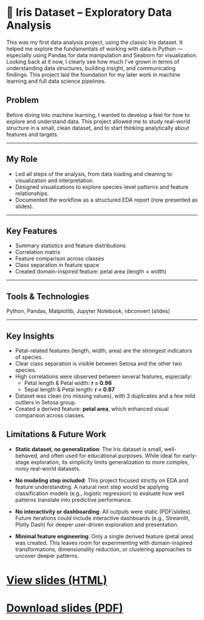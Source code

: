 
# 🌸  Iris Dataset – Exploratory Data Analysis

This was my first data analysis project, using the classic Iris dataset. It helped me explore the fundamentals of working with data in Python — especially using Pandas for data manipulation and Seaborn for visualization. Looking back at it now, I clearly see how much I’ve grown in terms of understanding data structures, building insight, and communicating findings. This project laid the foundation for my later work in machine learning and full data science pipelines.


## Problem

Before diving into machine learning, I wanted to develop a feel for how to explore and understand data. This project allowed me to study real-world structure in a small, clean dataset, and to start thinking analytically about features and targets.

---

## My Role

- Led all steps of the analysis, from data loading and cleaning to visualization and interpretation.
- Designed visualizations to explore species-level patterns and feature relationships.
- Documented the workflow as a structured EDA report (now presented as slides).

---

## Key Features

- Summary statistics and feature distributions
- Correlation matrix
- Feature comparison across classes
- Class separation in feature space
- Created domain-inspired feature: petal area (length × width)

---

## Tools & Technologies

Python, Pandas, Matplotlib, Jupyter Notebook, nbconvert (slides)

---

## Key Insights

- Petal-related features (length, width, area) are the strongest indicators of species.
- Clear class separation is visible between Setosa and the other two species.
- High correlations were observed between several features, especially:
  - Petal length & Petal width: **r = 0.96**
  - Sepal length & Petal length: **r = 0.87**
- Dataset was clean (no missing values), with 3 duplicates and a few mild outliers in Setosa group.
- Created a derived feature: **petal area**, which enhanced visual comparison across classes.

## Limitations & Future Work

- **Static dataset, no generalization**: The Iris dataset is small, well-behaved, and often used for educational purposes. While ideal for early-stage exploration, its simplicity limits generalization to more complex, noisy real-world datasets.

- **No modeling step included**: This project focused strictly on EDA and feature understanding. A natural next step would be applying classification models (e.g., logistic regression) to evaluate how well patterns translate into predictive performance.

- **No interactivity or dashboarding**: All outputs were static (PDF/slides). Future iterations could include interactive dashboards (e.g., Streamlit, Plotly Dash) for deeper user-driven exploration and presentation.

- **Minimal feature engineering**: Only a single derived feature (petal area) was created. This leaves room for experimenting with domain-inspired transformations, dimensionality reduction, or clustering approaches to uncover deeper patterns.



# [View slides (HTML)](../assets/irysy.slides.html)  


# [Download slides (PDF)](../assets/irysy.slides.pdf)
